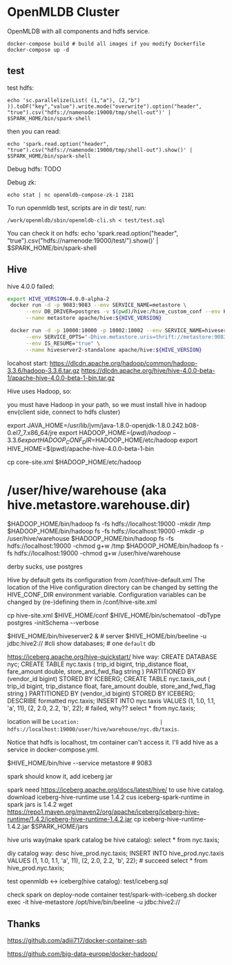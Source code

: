 # OpenMLDB Cluster

OpenMLDB with all components and hdfs service.

```
docker-compose build # build all images if you modify Dockerfile
docker-compose up -d
```

## test

test hdfs:
```
echo 'sc.parallelize(List( (1,"a"), (2,"b") )).toDF("key","value").write.mode("overwrite").option("header", "true").csv("hdfs://namenode:19000/tmp/shell-out")' | $SPARK_HOME/bin/spark-shell
```

then you can read:
```
echo 'spark.read.option("header", "true").csv("hdfs://namenode:19000/tmp/shell-out").show()' | $SPARK_HOME/bin/spark-shell
```

Debug hdfs:
TODO

Debug zk:
```
echo stat | nc openmldb-compose-zk-1 2181
```

To run openmldb test, scripts are in dir test/, run:
```
/work/openmldb/sbin/openmldb-cli.sh < test/test.sql
```
You can check it on hdfs:
echo 'spark.read.option("header", "true").csv("hdfs://namenode:19000/test/").show()' | $SPARK_HOME/bin/spark-shell

## Hive

hive 4.0.0 failed:
```bash
export HIVE_VERSION=4.0.0-alpha-2
 docker run -d -p 9083:9083 --env SERVICE_NAME=metastore \
      --env DB_DRIVER=postgres -v $(pwd)/hive:/hive_custom_conf --env HIVE_CUSTOM_CONF_DIR=/hive_custom_conf \
      --name metastore apache/hive:${HIVE_VERSION}

 docker run -d -p 10000:10000 -p 10002:10002 --env SERVICE_NAME=hiveserver2 \
      --env SERVICE_OPTS="-Dhive.metastore.uris=thrift://metastore:9083" \
      --env IS_RESUME="true" \
      --name hiveserver2-standalone apache/hive:${HIVE_VERSION}
```

locahost start:
https://dlcdn.apache.org/hadoop/common/hadoop-3.3.6/hadoop-3.3.6.tar.gz
https://dlcdn.apache.org/hive/hive-4.0.0-beta-1/apache-hive-4.0.0-beta-1-bin.tar.gz

Hive uses Hadoop, so:

you must have Hadoop in your path, so we must install hive in hadoop env(client side, connect to hdfs cluster)

export JAVA_HOME=/usr/lib/jvm/java-1.8.0-openjdk-1.8.0.242.b08-0.el7_7.x86_64/jre
export HADOOP_HOME=$(pwd)/hadoop-3.3.6
export HADOOP_CONF_DIR=$HADOOP_HOME/etc/hadoop
export HIVE_HOME=$(pwd)/apache-hive-4.0.0-beta-1-bin

cp core-site.xml $HADOOP_HOME/etc/hadoop
# /user/hive/warehouse (aka hive.metastore.warehouse.dir) 
$HADOOP_HOME/bin/hadoop fs -fs hdfs://localhost:19000 -mkdir       /tmp
$HADOOP_HOME/bin/hadoop fs -fs hdfs://localhost:19000 -mkdir -p      /user/hive/warehouse
$HADOOP_HOME/bin/hadoop fs -fs hdfs://localhost:19000 -chmod g+w   /tmp
$HADOOP_HOME/bin/hadoop fs -fs hdfs://localhost:19000 -chmod g+w   /user/hive/warehouse

derby sucks, use postgres

Hive by default gets its configuration from <install-dir>/conf/hive-default.xml
The location of the Hive configuration directory can be changed by setting the HIVE_CONF_DIR environment variable.
Configuration variables can be changed by (re-)defining them in <install-dir>/conf/hive-site.xml

cp hive-site.xml $HIVE_HOME/conf
$HIVE_HOME/bin/schematool -dbType postgres -initSchema --verbose

$HIVE_HOME/bin/hiveserver2 & # server
$HIVE_HOME/bin/beeline -u jdbc:hive2:// #cli
show databases; # one `default` db

https://iceberg.apache.org/hive-quickstart/
hive way:
CREATE DATABASE nyc;
CREATE TABLE nyc.taxis
(
  trip_id bigint,
  trip_distance float,
  fare_amount double,
  store_and_fwd_flag string
)
PARTITIONED BY (vendor_id bigint) STORED BY ICEBERG;
CREATE TABLE nyc.taxis_out
(
  trip_id bigint,
  trip_distance float,
  fare_amount double,
  store_and_fwd_flag string
)
PARTITIONED BY (vendor_id bigint) STORED BY ICEBERG;
DESCRIBE formatted nyc.taxis;
INSERT INTO nyc.taxis VALUES (1, 1.0, 1.1, 'a', 11), (2, 2.0, 2.2, 'b', 22); # failed, why??
select * from nyc.taxis;

location will be `Location:                          | hdfs://localhost:19000/user/hive/warehouse/nyc.db/taxis`.

Notice that hdfs is localhost, tm container can't access it. I'll add hive as a service in docker-compose.yml.


$HIVE_HOME/bin/hive --service metastore # 9083


spark should know it, add iceberg jar

spark need https://iceberg.apache.org/docs/latest/hive/ to use hive catalog. download iceberg-hive-runtime
use 1.4.2 cus iceberg-spark-runtime in spark jars is 1.4.2
wget https://repo1.maven.org/maven2/org/apache/iceberg/iceberg-hive-runtime/1.4.2/iceberg-hive-runtime-1.4.2.jar
cp iceberg-hive-runtime-1.4.2.jar $SPARK_HOME/jars

hive uris way(make spark catalog be hive catalog):
select * from nyc.taxis;

diy catalog way:
desc hive_prod.nyc.taxis;
INSERT INTO hive_prod.nyc.taxis VALUES (1, 1.0, 1.1, 'a', 11), (2, 2.0, 2.2, 'b', 22); # succeed
select * from hive_prod.nyc.taxis;

test openmldb <-> iceberg(hive catalog): test/iceberg.sql

check spark on deploy-node container test/spark-with-iceberg.sh
docker exec -it hive-metastore /opt/hive/bin/beeline -u jdbc:hive2://


## Thanks

https://github.com/adiii717/docker-container-ssh

https://github.com/big-data-europe/docker-hadoop/
